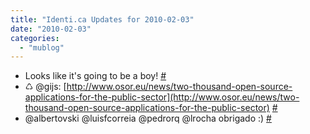 ```yaml
---
title: "Identi.ca Updates for 2010-02-03"
date: "2010-02-03"
categories: 
  - "mublog"
---
```


- Looks like it's going to be a boy! [#](http://identi.ca/notice/20758355)
- ♺ @gijs: [http://www.osor.eu/news/two-thousand-open-source-applications-for-the-public-sector](http://www.osor.eu/news/two-thousand-open-source-applications-for-the-public-sector) [#](http://identi.ca/notice/20761658)
- @albertovski @luisfcorreia @pedrorq @lrocha obrigado :) [#](http://identi.ca/notice/20768481)
